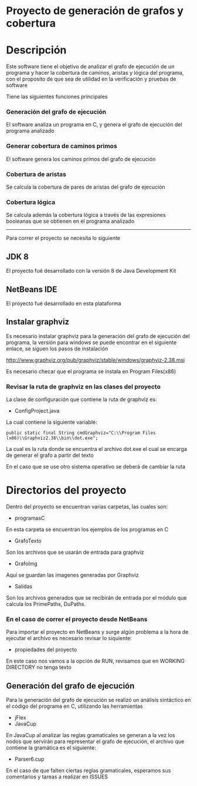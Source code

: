 # Proyecto de generación de grafos y cobertura

# Descripción

Este software tiene el objetivo de analizar el grafo de ejecución de un programa y hacer la cobertura de caminos, aristas y lógica del programa, con el proposito de que sea de utilidad en la verificación y pruebas de software

Tiene las siguientes funciones principales

### Generación del grafo de ejecución

El software analiza un programa en C, y genera el grafo de ejecución del programa analizado

### Generar cobertura de caminos primos

El software genera los caminos primos del grafo de ejecución

### Cobertura de aristas

Se calcula la cobertura de pares de aristas del grafo de ejecución

### Cobertura lógica

Se calcula además la cobertura lógica a través de las expresiones booleanas que se obtienen en el programa analizado

--------------------------

Para correr el proyecto se necesita lo siguiente

## JDK 8

El proyecto fué desarrollado con la versión 8 de Java Development Kit

## NetBeans IDE

El proyecto fué desarrollado en esta plataforma

## Instalar graphviz

Es necesario instalar graphviz para la generación del grafo de ejecución del programa, la versión para windows se puede encontrar en el siguiente enlace, se siguen los pasos de instalación

http://www.graphviz.org/pub/graphviz/stable/windows/graphviz-2.38.msi

Es necesario checar que el programa se instala en Program Files(x86)

### Revisar la ruta de graphviz en las clases del proyecto

La clase de configuración que contiene la ruta de graphviz es:
+ ConfigProject.java

La cual contiene la siguiente variable:

    public static final String cmdGraphviz="C:\\Program Files (x86)\\Graphviz2.38\\bin\\dot.exe";
    
La cual es la ruta donde se encuentra el archivo dot.exe el cual se encarga de generar el grafo a partir del texto

En el caso que se use otro sistema operativo se deberá de cambiar la ruta

# Directorios del proyecto

Dentro del proyecto se encuentran varias carpetas, las cuales son:
 + programasC
 
 En esta carpeta se encuentran los ejemplos de los programas en C
 
 + GrafoTexto
 
 Son los archivos que se usarán de entrada para graphviz
 
 + GrafoImg
 
 Aquí se guardan las imagenes generadas por Graphviz
 
 + Salidas
 
 Son los archivos generados que se recibirán de entrada por el módulo que calcula los PrimePaths, DuPaths.

### En el caso de correr el proyecto desde NetBeans


Para importar el proyecto en NetBeans y surge algún problema a la hora de ejecutar el archivo es necesario revisar lo siquiente:
+ propiedades del proyecto

En este caso nos vamos a la opción de RUN, revisamos que en WORKING DIRECTORY no tenga texto


Generación del grafo de ejecución
--------------------

Para la generación del grafo de ejecución se realizó un análisis sintáctico en el código del programa en C, utilizando las herramientas
+ jFlex
+ JavaCup

En JavaCup al analizar las reglas gramaticales se generan a la vez los nodos que servirán para representar el grafo de ejecución, el archivo que contiene la gramática es el siguiente:

+ Parser6.cup

En el caso de que falten ciertas reglas gramaticales, esperamos sus comentarios y tareas a realizar en ISSUES
